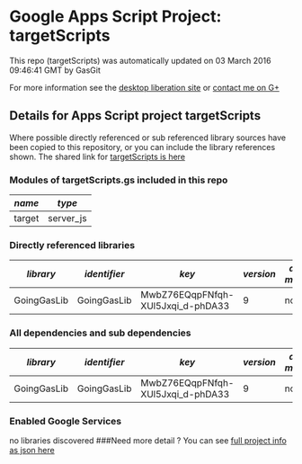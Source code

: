 # Google Apps Script Project: targetScripts
This repo (targetScripts) was automatically updated on 03 March 2016 09:46:41 GMT by GasGit

For more information see the [desktop liberation site](http://ramblings.mcpher.com/Home/excelquirks/drivesdk/gettinggithubready "desktop liberation") or [contact me on G+](https://plus.google.com/+BruceMcpherson "Bruce McPherson - GDE")
## Details for Apps Script project targetScripts
Where possible directly referenced or sub referenced library sources have been copied to this repository, or you can include the library references shown. 
The shared link for [targetScripts is here](https://script.google.com/d/1L2t3YZTsS4tJiovUgUwhAGpH22BAl_pIOlrmawZcK90iMTeScx_FavO8/edit?usp=sharing "open in the GAS IDE")

### Modules of targetScripts.gs included in this repo
*name*|*type*
--- | --- 
target| server_js
### Directly referenced libraries
*library*|*identifier*|*key*|*version*|*dev mode*|*source*|
--- | --- | --- | --- | --- | --- 
GoingGasLib| GoingGasLib|MwbZ76EQqpFNfqh-XUl5Jxqi_d-phDA33|9|no|no
### All dependencies and sub dependencies
*library*|*identifier*|*key*|*version*|*dev mode*|*source*|
--- | --- | --- | --- | --- | --- 
GoingGasLib| GoingGasLib|MwbZ76EQqpFNfqh-XUl5Jxqi_d-phDA33|9|no|no
### Enabled Google Services
no libraries discovered
###Need more detail ?
You can see [full project info as json here](info.json)
